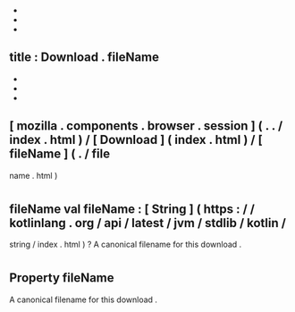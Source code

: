 -
-
-
title
:
Download
.
fileName
-
-
-
-
[
mozilla
.
components
.
browser
.
session
]
(
.
.
/
index
.
html
)
/
[
Download
]
(
index
.
html
)
/
[
fileName
]
(
.
/
file
-
name
.
html
)
#
fileName
val
fileName
:
[
String
]
(
https
:
/
/
kotlinlang
.
org
/
api
/
latest
/
jvm
/
stdlib
/
kotlin
/
-
string
/
index
.
html
)
?
A
canonical
filename
for
this
download
.
#
#
#
Property
fileName
-
A
canonical
filename
for
this
download
.
